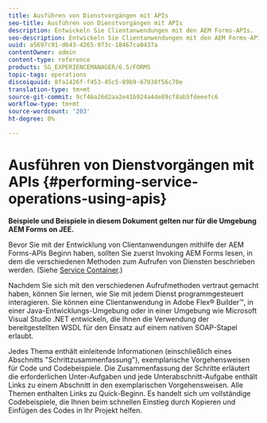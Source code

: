 ```yaml
---
title: Ausführen von Dienstvorgängen mit APIs
seo-title: Ausführen von Dienstvorgängen mit APIs
description: Entwickeln Sie Clientanwendungen mit den AEM Forms-APIs.
seo-description: Entwickeln Sie Clientanwendungen mit den AEM Forms-APIs.
uuid: a5697c91-d643-4265-973c-18467ca0437a
contentOwner: admin
content-type: reference
products: SG_EXPERIENCEMANAGER/6.5/FORMS
topic-tags: operations
discoiquuid: 8fa1426f-f453-45c5-89b9-67038f56c70e
translation-type: tm+mt
source-git-commit: 9cf46a26d2aa2e41b924a4de89cf8ab5fdeeefc6
workflow-type: tm+mt
source-wordcount: '203'
ht-degree: 0%

---
```



# Ausführen von Dienstvorgängen mit APIs {#performing-service-operations-using-apis}

**Beispiele und Beispiele in diesem Dokument gelten nur für die Umgebung AEM Forms on JEE.**

Bevor Sie mit der Entwicklung von Clientanwendungen mithilfe der AEM Forms-APIs Beginn haben, sollten Sie zuerst Invoking AEM Forms lesen, in dem die verschiedenen Methoden zum Aufrufen von Diensten beschrieben werden. (Siehe [Service Container](/help/forms/developing/service-container.md#service-container).)

Nachdem Sie sich mit den verschiedenen Aufrufmethoden vertraut gemacht haben, können Sie lernen, wie Sie mit jedem Dienst programmgesteuert interagieren. Sie können eine Clientanwendung in Adobe Flex® Builder™, in einer Java-Entwicklungs-Umgebung oder in einer Umgebung wie Microsoft Visual Studio .NET entwickeln, die Ihnen die Verwendung der bereitgestellten WSDL für den Einsatz auf einem nativen SOAP-Stapel erlaubt.

Jedes Thema enthält einleitende Informationen (einschließlich eines Abschnitts &quot;Schrittzusammenfassung&quot;), exemplarische Vorgehensweisen für Code und Codebeispiele. Die Zusammenfassung der Schritte erläutert die erforderlichen Unter-Aufgaben und jede Unterabschnitt-Aufgabe enthält Links zu einem Abschnitt in den exemplarischen Vorgehensweisen. Alle Themen enthalten Links zu Quick-Beginn. Es handelt sich um vollständige Codebeispiele, die Ihnen beim schnellen Einstieg durch Kopieren und Einfügen des Codes in Ihr Projekt helfen.
